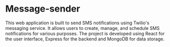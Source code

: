 # Message-sender
This web application is built to send SMS notifications using Twilio's messaging service. It allows users to create, manage, and schedule SMS notifications for various purposes. The project is developed using React for the user interface, Express for the backend and MongoDB for data storage.
